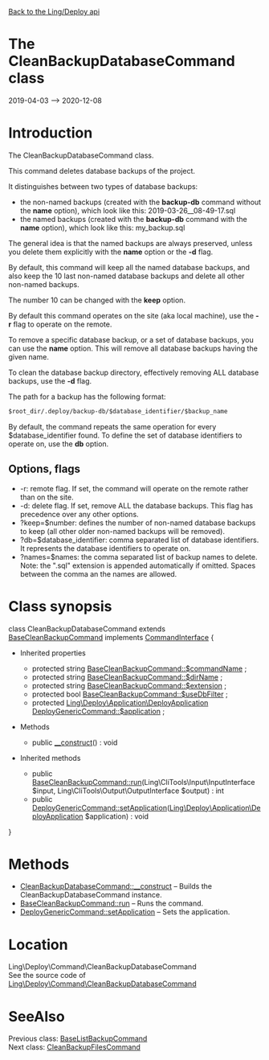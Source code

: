 [Back to the Ling/Deploy api](https://github.com/lingtalfi/Deploy/blob/master/doc/api/Ling/Deploy.md)



The CleanBackupDatabaseCommand class
================
2019-04-03 --> 2020-12-08






Introduction
============

The CleanBackupDatabaseCommand class.

This command deletes database backups of the project.


It distinguishes between two types of database backups:

- the non-named backups (created with the **backup-db** command without the **name** option), which look like this: 2019-03-26__08-49-17.sql
- the named backups (created with the **backup-db** command with the **name** option), which look like this: my_backup.sql

The general idea is that the named backups are always preserved, unless you delete them explicitly with the **name** option or the **-d** flag.


By default, this command will keep all the named database backups, and also keep the 10 last non-named database backups and delete all other non-named backups.

The number 10 can be changed with the **keep** option.

By default this command operates on the site (aka local machine), use the **-r** flag to operate on the remote.


To remove a specific database backup, or a set of database backups, you can use the **name** option.
This will remove all database backups having the given name.

To clean the database backup directory, effectively removing ALL database backups, use the **-d** flag.



The path for a backup has the following format:

```txt
$root_dir/.deploy/backup-db/$database_identifier/$backup_name
```

By default, the command repeats the same operation for every $database_identifier found.
To define the set of database identifiers to operate on, use the **db** option.





Options, flags
------------
- -r: remote flag. If set, the command will operate on the remote rather than on the site.
- -d: delete flag. If set, remove ALL the database backups. This flag has precedence over any other options.
- ?keep=$number: defines the number of non-named database backups to keep (all other older non-named backups will be removed).
- ?db=$database_identifier: comma separated list of database identifiers. It represents the database identifiers to operate on.
- ?names=$names: the comma separated list of backup names to delete. Note: the ".sql" extension is appended automatically if omitted.
                 Spaces between the comma an the names are allowed.



Class synopsis
==============


class <span class="pl-k">CleanBackupDatabaseCommand</span> extends [BaseCleanBackupCommand](https://github.com/lingtalfi/Deploy/blob/master/doc/api/Ling/Deploy/Command/BaseCleanBackupCommand.md) implements [CommandInterface](https://github.com/lingtalfi/CliTools/blob/master/doc/api/Ling/CliTools/Command/CommandInterface.md) {

- Inherited properties
    - protected string [BaseCleanBackupCommand::$commandName](#property-commandName) ;
    - protected string [BaseCleanBackupCommand::$dirName](#property-dirName) ;
    - protected string [BaseCleanBackupCommand::$extension](#property-extension) ;
    - protected bool [BaseCleanBackupCommand::$useDbFilter](#property-useDbFilter) ;
    - protected [Ling\Deploy\Application\DeployApplication](https://github.com/lingtalfi/Deploy/blob/master/doc/api/Ling/Deploy/Application/DeployApplication.md) [DeployGenericCommand::$application](#property-application) ;

- Methods
    - public [__construct](https://github.com/lingtalfi/Deploy/blob/master/doc/api/Ling/Deploy/Command/CleanBackupDatabaseCommand/__construct.md)() : void

- Inherited methods
    - public [BaseCleanBackupCommand::run](https://github.com/lingtalfi/Deploy/blob/master/doc/api/Ling/Deploy/Command/BaseCleanBackupCommand/run.md)(Ling\CliTools\Input\InputInterface $input, Ling\CliTools\Output\OutputInterface $output) : int
    - public [DeployGenericCommand::setApplication](https://github.com/lingtalfi/Deploy/blob/master/doc/api/Ling/Deploy/Command/DeployGenericCommand/setApplication.md)([Ling\Deploy\Application\DeployApplication](https://github.com/lingtalfi/Deploy/blob/master/doc/api/Ling/Deploy/Application/DeployApplication.md) $application) : void

}






Methods
==============

- [CleanBackupDatabaseCommand::__construct](https://github.com/lingtalfi/Deploy/blob/master/doc/api/Ling/Deploy/Command/CleanBackupDatabaseCommand/__construct.md) &ndash; Builds the CleanBackupDatabaseCommand instance.
- [BaseCleanBackupCommand::run](https://github.com/lingtalfi/Deploy/blob/master/doc/api/Ling/Deploy/Command/BaseCleanBackupCommand/run.md) &ndash; Runs the command.
- [DeployGenericCommand::setApplication](https://github.com/lingtalfi/Deploy/blob/master/doc/api/Ling/Deploy/Command/DeployGenericCommand/setApplication.md) &ndash; Sets the application.





Location
=============
Ling\Deploy\Command\CleanBackupDatabaseCommand<br>
See the source code of [Ling\Deploy\Command\CleanBackupDatabaseCommand](https://github.com/lingtalfi/Deploy/blob/master/Command/CleanBackupDatabaseCommand.php)



SeeAlso
==============
Previous class: [BaseListBackupCommand](https://github.com/lingtalfi/Deploy/blob/master/doc/api/Ling/Deploy/Command/BaseListBackupCommand.md)<br>Next class: [CleanBackupFilesCommand](https://github.com/lingtalfi/Deploy/blob/master/doc/api/Ling/Deploy/Command/CleanBackupFilesCommand.md)<br>
